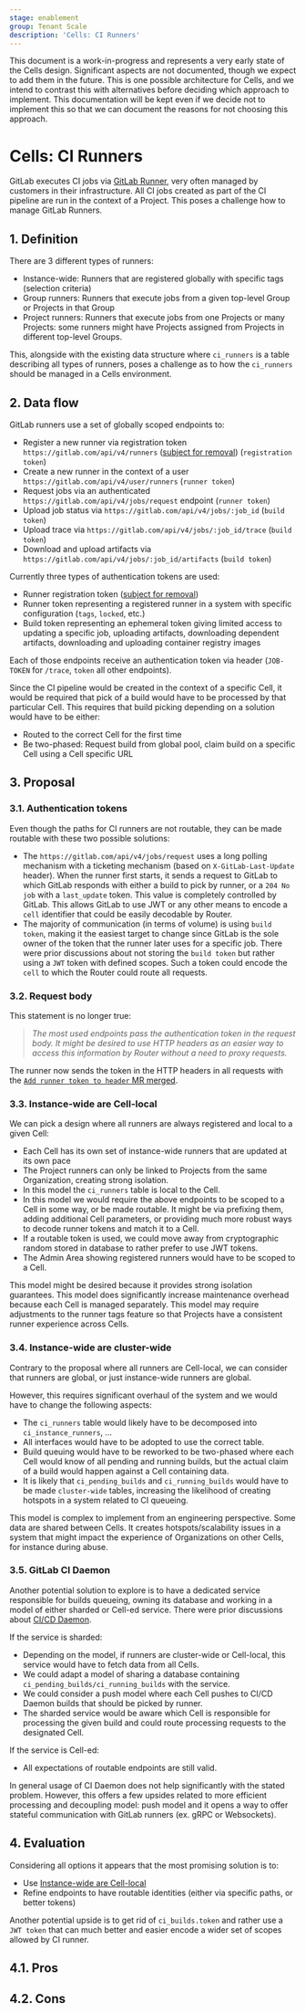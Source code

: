 ```yaml
---
stage: enablement
group: Tenant Scale
description: 'Cells: CI Runners'
---
```

<!-- vale gitlab.FutureTense = NO -->

This document is a work-in-progress and represents a very early state of the
Cells design. Significant aspects are not documented, though we expect to add
them in the future. This is one possible architecture for Cells, and we intend to
contrast this with alternatives before deciding which approach to implement.
This documentation will be kept even if we decide not to implement this so that
we can document the reasons for not choosing this approach.

# Cells: CI Runners

GitLab executes CI jobs via [GitLab Runner](https://gitlab.com/gitlab-org/gitlab-runner/), very often managed by customers in their infrastructure.
All CI jobs created as part of the CI pipeline are run in the context of a Project.
This poses a challenge how to manage GitLab Runners.

## 1. Definition

There are 3 different types of runners:

- Instance-wide: Runners that are registered globally with specific tags (selection criteria)
- Group runners: Runners that execute jobs from a given top-level Group or Projects in that Group
- Project runners: Runners that execute jobs from one Projects or many Projects: some runners might
  have Projects assigned from Projects in different top-level Groups.

This, alongside with the existing data structure where `ci_runners` is a table describing all types of runners, poses a challenge as to how the `ci_runners` should be managed in a Cells environment.

## 2. Data flow

GitLab runners use a set of globally scoped endpoints to:

- Register a new runner via registration token `https://gitlab.com/api/v4/runners`
  ([subject for removal](../../runner_tokens/index.md)) (`registration token`)
- Create a new runner in the context of a user `https://gitlab.com/api/v4/user/runners` (`runner token`)
- Request jobs via an authenticated `https://gitlab.com/api/v4/jobs/request` endpoint (`runner token`)
- Upload job status via `https://gitlab.com/api/v4/jobs/:job_id` (`build token`)
- Upload trace via `https://gitlab.com/api/v4/jobs/:job_id/trace` (`build token`)
- Download and upload artifacts via `https://gitlab.com/api/v4/jobs/:job_id/artifacts` (`build token`)

Currently three types of authentication tokens are used:

- Runner registration token ([subject for removal](../../runner_tokens/index.md))
- Runner token representing a registered runner in a system with specific configuration (`tags`, `locked`, etc.)
- Build token representing an ephemeral token giving limited access to updating a specific job, uploading artifacts, downloading dependent artifacts, downloading and uploading container registry images

Each of those endpoints receive an authentication token via header (`JOB-TOKEN` for `/trace`, `token` all other endpoints).

Since the CI pipeline would be created in the context of a specific Cell, it would be required that pick of a build would have to be processed by that particular Cell.
This requires that build picking depending on a solution would have to be either:

- Routed to the correct Cell for the first time
- Be two-phased: Request build from global pool, claim build on a specific Cell using a Cell specific URL

## 3. Proposal

### 3.1. Authentication tokens

Even though the paths for CI runners are not routable, they can be made routable with these two possible solutions:

- The `https://gitlab.com/api/v4/jobs/request` uses a long polling mechanism with
  a ticketing mechanism (based on `X-GitLab-Last-Update` header). When the runner first
  starts, it sends a request to GitLab to which GitLab responds with either a build to pick
  by runner, or a `204 No job` with a `last_update` token. This value is completely controlled by GitLab. This allows GitLab
  to use JWT or any other means to encode a `cell` identifier that could be easily
  decodable by Router.
- The majority of communication (in terms of volume) is using `build token`, making it
  the easiest target to change since GitLab is the sole owner of the token that the runner later
  uses for a specific job. There were prior discussions about not storing the `build token`
  but rather using a `JWT` token with defined scopes. Such a token could encode the `cell`
  to which the Router could route all requests.

### 3.2. Request body

This statement is no longer true:

> _The most used endpoints pass the authentication token in the request body._
> _It might be desired to use HTTP headers as an easier way to access this information_
> _by Router without a need to proxy requests._

The runner now sends the token in the HTTP headers in all requests with the
[`Add runner token to header` MR merged](https://gitlab.com/gitlab-org/gitlab-runner/-/merge_requests/4643).

### 3.3. Instance-wide are Cell-local

We can pick a design where all runners are always registered and local to a given Cell:

- Each Cell has its own set of instance-wide runners that are updated at its own pace
- The Project runners can only be linked to Projects from the same Organization, creating strong isolation.
- In this model the `ci_runners` table is local to the Cell.
- In this model we would require the above endpoints to be scoped to a Cell in some way, or be made routable. It might be via prefixing them, adding additional Cell parameters, or providing much more robust ways to decode runner tokens and match it to a Cell.
- If a routable token is used, we could move away from cryptographic random stored in database to rather prefer to use JWT tokens.
- The Admin Area showing registered runners would have to be scoped to a Cell.

This model might be desired because it provides strong isolation guarantees.
This model does significantly increase maintenance overhead because each Cell is managed separately.
This model may require adjustments to the runner tags feature so that Projects have a consistent runner experience across Cells.

### 3.4. Instance-wide are cluster-wide

Contrary to the proposal where all runners are Cell-local, we can consider that runners
are global, or just instance-wide runners are global.

However, this requires significant overhaul of the system and we would have to change the following aspects:

- The `ci_runners` table would likely have to be decomposed into `ci_instance_runners`, ...
- All interfaces would have to be adopted to use the correct table.
- Build queuing would have to be reworked to be two-phased where each Cell would know of all pending and running builds, but the actual claim of a build would happen against a Cell containing data.
- It is likely that `ci_pending_builds` and `ci_running_builds` would have to be made `cluster-wide` tables, increasing the likelihood of creating hotspots in a system related to CI queueing.

This model is complex to implement from an engineering perspective.
Some data are shared between Cells.
It creates hotspots/scalability issues in a system that might impact the experience of Organizations on other Cells, for instance during abuse.

### 3.5. GitLab CI Daemon

Another potential solution to explore is to have a dedicated service responsible for builds queueing, owning its database and working in a model of either sharded or Cell-ed service.
There were prior discussions about [CI/CD Daemon](https://gitlab.com/gitlab-org/gitlab/-/issues/19435).

If the service is sharded:

- Depending on the model, if runners are cluster-wide or Cell-local, this service would have to fetch data from all Cells.
- We could adapt a model of sharing a database containing `ci_pending_builds/ci_running_builds` with the service.
- We could consider a push model where each Cell pushes to CI/CD Daemon builds that should be picked by runner.
- The sharded service would be aware which Cell is responsible for processing the given build and could route processing requests to the designated Cell.

If the service is Cell-ed:

- All expectations of routable endpoints are still valid.

In general usage of CI Daemon does not help significantly with the stated problem.
However, this offers a few upsides related to more efficient processing and decoupling model: push model and it opens a way to offer stateful communication with GitLab runners (ex. gRPC or Websockets).

## 4. Evaluation

Considering all options it appears that the most promising solution is to:

- Use [Instance-wide are Cell-local](#33-instance-wide-are-cell-local)
- Refine endpoints to have routable identities (either via specific paths, or better tokens)

Another potential upside is to get rid of `ci_builds.token` and rather use a `JWT token` that can much better and easier encode a wider set of scopes allowed by CI runner.

## 4.1. Pros

## 4.2. Cons
